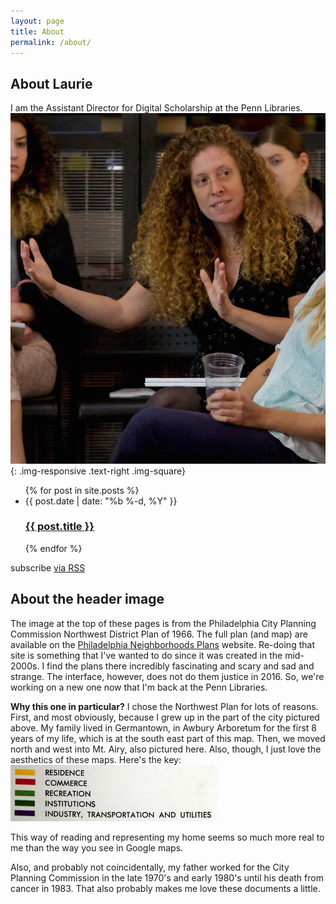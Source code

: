 ```yaml
---
layout: page
title: About
permalink: /about/
---
```


## About Laurie
I am the Assistant Director for Digital Scholarship at the Penn Libraries.
![laurie talks](/assets/images/Laurie-talky.jpg){: .img-responsive .text-right .img-square}

<ul class="post-list">
  {% for post in site.posts %}
    <li>{{ post.date | date: "%b %-d, %Y" }}
      <h3>
        <a href="{{ post.url | prepend: site.baseurl }}">{{ post.title }}</a>
      </h3>
    </li>
  {% endfor %}
</ul>

<p class="rss-subscribe">subscribe <a href="{{ "/feed.xml" | prepend: site.baseurl }}">via RSS</a></p>



## About the header image
The image at the top of these pages is from the Philadelphia City Planning Commission Northwest District Plan of 1966. The full plan (and map) are available on the [Philadelphia Neighborhoods Plans](http://sceti.library.upenn.edu/pages%20/index.cfm?so_id=5923) website. Re-doing that site is something that I've wanted to do since it was created in the mid-2000s. I find the plans there incredibly fascinating and scary and sad and strange. The interface, however, does not do them justice in 2016. So, we're working on a new one now that I'm back at the Penn Libraries.

**Why this one in particular?**
I chose the Northwest Plan for lots of reasons. First, and most obviously, because I grew up in the part of the city pictured above. My family lived in Germantown, in Awbury Arboretum for the first 8 years of my life, which is at the south east part of this map. Then, we moved north and west into Mt. Airy, also pictured here. Also, though, I just love the aesthetics of these maps. Here's the key:
[![Land use](/assets/images/small-key-land-use.png)](http://sceti.library.upenn.edu/pages%20/index.cfm?so_id=5923&PagePosition=21&level=1)

This way of reading and representing my home seems so much more real to me than the way you see in Google maps.

Also, and probably not coincidentally, my father worked for the City Planning Commission in the late 1970's and early 1980's until his death from cancer in 1983. That also probably makes me love these documents a little.
